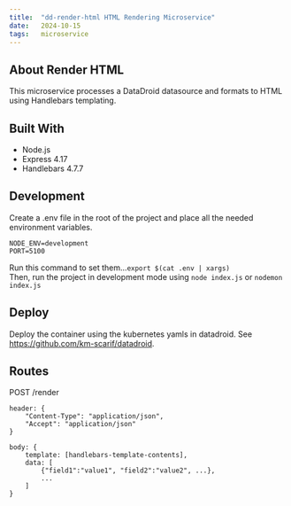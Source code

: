 ```yaml
---
title:  "dd-render-html HTML Rendering Microservice"
date:   2024-10-15
tags:   microservice
---
```


## About Render HTML
This microservice processes a DataDroid datasource and formats to HTML using Handlebars templating.

## Built With
- Node.js
- Express 4.17
- Handlebars 4.7.7

## Development
Create a .env file in the root of the project and place all the needed environment variables. 
```
NODE_ENV=development
PORT=5100
```

Run this command to set them...```export $(cat .env | xargs)```  
Then, run the project in development mode using ```node index.js``` or ```nodemon index.js```

## Deploy
Deploy the container using the kubernetes yamls in datadroid. See https://github.com/km-scarif/datadroid.

## Routes
POST /render
```
header: {
    "Content-Type": "application/json",
    "Accept": "application/json"
}

body: {
    template: [handlebars-template-contents],
    data: [
        {"field1":"value1", "field2":"value2", ...},
        ...
    ]
}
```
